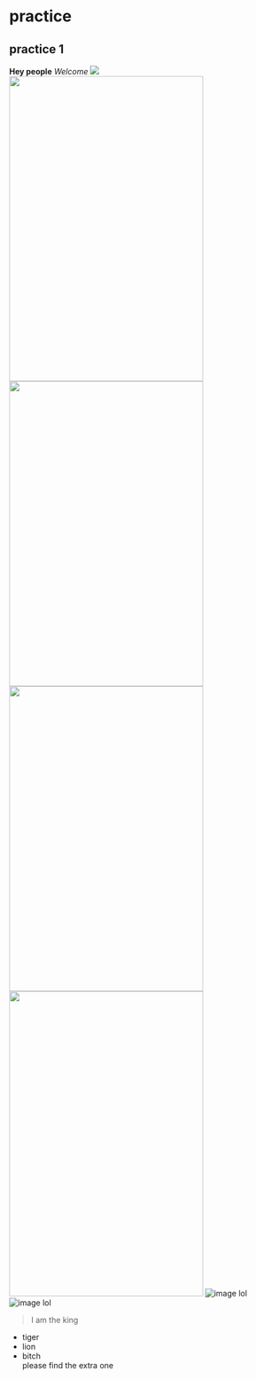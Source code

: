 # practice
## practice 1
**Hey people**
_Welcome_
<img src=“https://user-images.githubusercontent.com/124692720/219932913-6e23f62f-fd70-4d2f-8fa6-dba853a6ff67.jpg” width=“550” height=“350”>
<img src="https://user-images.githubusercontent.com/125072577/219838007-20b6fc5a-8667-4e72-b4d2-b9cd0975807e.jpg" width="350" height="550">
<img src="https://user-images.githubusercontent.com/124692720/219933485-8ccf2e84-b199-43dd-8a1d-5b4678baebe2.JPG" width="350" height="550">
<img src="https://user-images.githubusercontent.com/124692720/219933586-3a24a3e1-4af6-4ae8-9240-35daa2d586dc.png" width="350" height="550">
<img src="https://user-images.githubusercontent.com/124692720/219933674-a76c3dc9-4891-4bf3-8403-b96e9557bcbe.png" width="350" height="550">
![image lol](https://user-images.githubusercontent.com/124692720/219933674-a76c3dc9-4891-4bf3-8403-b96e9557bcbe.png)
![image lol](https://user-images.githubusercontent.com/124692720/219933674-a76c3dc9-4891-4bf3-8403-b96e9557bcbe.png)
>I am the king
* tiger
* lion
* bitch  
please find the extra one
